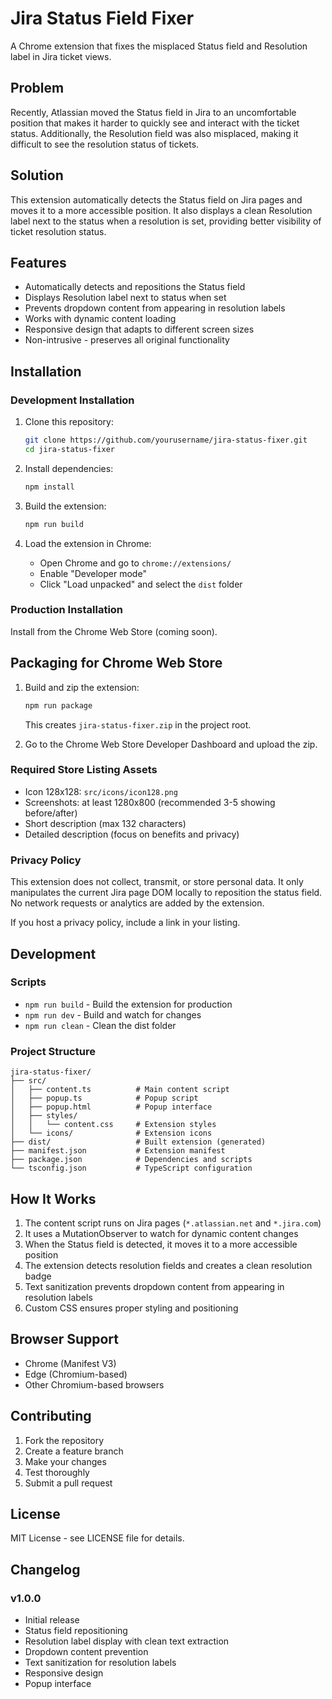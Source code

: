 # Jira Status Field Fixer

A Chrome extension that fixes the misplaced Status field and Resolution label in Jira ticket views.

## Problem

Recently, Atlassian moved the Status field in Jira to an uncomfortable position that makes it harder to quickly see and interact with the ticket status. Additionally, the Resolution field was also misplaced, making it difficult to see the resolution status of tickets.

## Solution

This extension automatically detects the Status field on Jira pages and moves it to a more accessible position. It also displays a clean Resolution label next to the status when a resolution is set, providing better visibility of ticket resolution status.

## Features

- Automatically detects and repositions the Status field
- Displays Resolution label next to status when set
- Prevents dropdown content from appearing in resolution labels
- Works with dynamic content loading
- Responsive design that adapts to different screen sizes
- Non-intrusive - preserves all original functionality

## Installation

### Development Installation

1. Clone this repository:
   ```bash
   git clone https://github.com/yourusername/jira-status-fixer.git
   cd jira-status-fixer
   ```

2. Install dependencies:
   ```bash
   npm install
   ```

3. Build the extension:
   ```bash
   npm run build
   ```

4. Load the extension in Chrome:
   - Open Chrome and go to `chrome://extensions/`
   - Enable "Developer mode"
   - Click "Load unpacked" and select the `dist` folder

### Production Installation

Install from the Chrome Web Store (coming soon).

## Packaging for Chrome Web Store

1. Build and zip the extension:
   ```bash
   npm run package
   ```
   This creates `jira-status-fixer.zip` in the project root.

2. Go to the Chrome Web Store Developer Dashboard and upload the zip.

### Required Store Listing Assets
- Icon 128x128: `src/icons/icon128.png`
- Screenshots: at least 1280x800 (recommended 3-5 showing before/after)
- Short description (max 132 characters)
- Detailed description (focus on benefits and privacy)

### Privacy Policy
This extension does not collect, transmit, or store personal data. It only manipulates the current Jira page DOM locally to reposition the status field. No network requests or analytics are added by the extension.

If you host a privacy policy, include a link in your listing.

## Development

### Scripts

- `npm run build` - Build the extension for production
- `npm run dev` - Build and watch for changes
- `npm run clean` - Clean the dist folder

### Project Structure

```
jira-status-fixer/
├── src/
│   ├── content.ts          # Main content script
│   ├── popup.ts            # Popup script
│   ├── popup.html          # Popup interface
│   ├── styles/
│   │   └── content.css     # Extension styles
│   └── icons/              # Extension icons
├── dist/                   # Built extension (generated)
├── manifest.json           # Extension manifest
├── package.json            # Dependencies and scripts
└── tsconfig.json           # TypeScript configuration
```

## How It Works

1. The content script runs on Jira pages (`*.atlassian.net` and `*.jira.com`)
2. It uses a MutationObserver to watch for dynamic content changes
3. When the Status field is detected, it moves it to a more accessible position
4. The extension detects resolution fields and creates a clean resolution badge
5. Text sanitization prevents dropdown content from appearing in resolution labels
6. Custom CSS ensures proper styling and positioning

## Browser Support

- Chrome (Manifest V3)
- Edge (Chromium-based)
- Other Chromium-based browsers

## Contributing

1. Fork the repository
2. Create a feature branch
3. Make your changes
4. Test thoroughly
5. Submit a pull request

## License

MIT License - see LICENSE file for details.

## Changelog

### v1.0.0
- Initial release
- Status field repositioning
- Resolution label display with clean text extraction
- Dropdown content prevention
- Text sanitization for resolution labels
- Responsive design
- Popup interface
